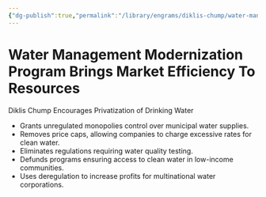 ```yaml
---
{"dg-publish":true,"permalink":"/library/engrams/diklis-chump/water-management-modernization-program-brings-market-efficiency-to-resources/","tags":["DC/Monopoly","DC/AS1"]}
---
```


# Water Management Modernization Program Brings Market Efficiency To Resources
Diklis Chump Encourages Privatization of Drinking Water
- Grants unregulated monopolies control over municipal water supplies.  
- Removes price caps, allowing companies to charge excessive rates for clean water.  
- Eliminates regulations requiring water quality testing.  
- Defunds programs ensuring access to clean water in low-income communities.  
- Uses deregulation to increase profits for multinational water corporations.

